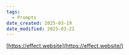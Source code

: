 ```yaml
---
tags:
  - Prompts
date_created: 2025-03-19
date_modified: 2025-03-21
---
```



[https://effect.website](https://effect.website/)